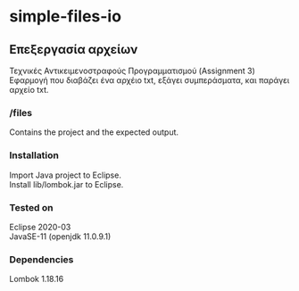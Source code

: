 # simple-files-io

## Επεξεργασία αρχείων
Τεχνικές Αντικειμενοστραφούς Προγραμματισμού (Assignment 3)  
Εφαρμογή που διαβάζει ένα αρχέιο txt, εξάγει συμπεράσματα, και παράγει αρχείο txt.

### /files
Contains the project and the expected output.

### Installation
Import Java project to Eclipse.  
Install lib/lombok.jar to Eclipse.

### Tested on
Eclipse 2020-03  
JavaSE-11 (openjdk 11.0.9.1)

### Dependencies
Lombok 1.18.16
